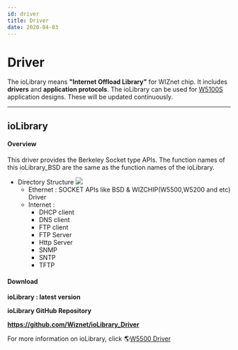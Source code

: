 ```yaml
---
id: driver
title: Driver
date: 2020-04-03
---
```


# Driver

The ioLibrary means **"Internet Offload Library"** for WIZnet chip. It
includes **drivers** and **application protocols**. The ioLibrary can be
used for [W5100S](/products/w5100S/start) application designs. These
will be updated continuously.

-----


## ioLibrary


#### Overview

This driver provides the Berkeley Socket type APIs. The function names
of this ioLibrary\_BSD are the same as the function names of the
ioLibrary.

  - Directory Structure ![](/document_framework/img/products/w5100s/w5100s_iolibrary.png)
      - Ethernet : SOCKET APIs like BSD & WIZCHIP(W5500,W5200 and etc)
        Driver
      - Internet : 
          - DHCP client 
          - DNS client 
          - FTP client
          - FTP Server
          - Http Server
          - SNMP
          - SNTP
          - TFTP


#### Download

**ioLibrary : latest version**

**ioLibrary GitHub Repository**

**https://github.com/Wiznet/ioLibrary_Driver**

For more information on ioLibrary, click 🌎[W5500 Driver](https://wizwiki.net/wiki/doku.php?id=products:w5500:driver)
